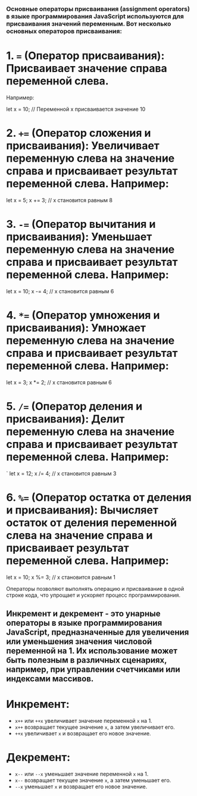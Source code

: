 ### Oсновные операторы присваивания (assignment operators) в языке программирования JavaScript используются для присваивания значений переменным. Вот несколько основных операторов присваивания:

# 1. `=` (Оператор присваивания): Присваивает значение справа переменной слева. 
Например:
 
   let x = 10; // Переменной x присваивается значение 10
   

# 2. `+=` (Оператор сложения и присваивания): Увеличивает переменную слева на значение справа и присваивает результат переменной слева. Например:
 
   let x = 5;
   x += 3; // x становится равным 8
 

# 3. `-=` (Оператор вычитания и присваивания): Уменьшает переменную слева на значение справа и присваивает результат переменной слева. Например:
  
   let x = 10;
   x -= 4; // x становится равным 6
 

# 4. `*=` (Оператор умножения и присваивания): Умножает переменную слева на значение справа и присваивает результат переменной слева. Например:
  
   let x = 3;
   x *= 2; // x становится равным 6
 

# 5. `/=` (Оператор деления и присваивания): Делит переменную слева на значение справа и присваивает результат переменной слева. Например:
   `
   let x = 12;
   x /= 4; // x становится равным 3
 
# 6. `%=` (Оператор остатка от деления и присваивания): Вычисляет остаток от деления переменной слева на значение справа и присваивает результат переменной слева. Например:
   
   let x = 10;
   x %= 3; // x становится равным 1
   

Операторы позволяют выполнять операцию и присваивание в одной строке кода, что упрощает и ускоряет процесс программирования.

##  Инкремент и декремент - это унарные операторы в языке программирования JavaScript, предназначенные для увеличения или уменьшения значения числовой переменной на 1. Их использование может быть полезным в различных сценариях, например, при управлении счетчиками или индексами массивов.

# Инкремент:
- `x++` или `++x` увеличивает значение переменной `x` на 1.
- `x++` возвращает текущее значение `x`, а затем увеличивает его.
- `++x` увеличивает `x` и возвращает его новое значение.

# Декремент:
- `x--` или `--x` уменьшает значение переменной `x` на 1.
- `x--` возвращает текущее значение `x`, а затем уменьшает его.
- `--x` уменьшает `x` и возвращает его новое значение.
